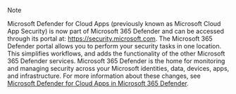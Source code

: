 <!--docutune:disable -->

> [!NOTE]
>
> Microsoft Defender for Cloud Apps (previously known as Microsoft Cloud App Security) is now part of Microsoft 365 Defender and can be accessed through its portal at: <https://security.microsoft.com>. The Microsoft 365 Defender portal allows you to perform your security tasks in one location. This simplifies workflows, and adds the functionality of the other Microsoft 365 Defender services. Microsoft 365 Defender is the home for monitoring and managing security across your Microsoft identities, data, devices, apps, and infrastructure. For more information about these changes, see [Microsoft Defender for Cloud Apps in Microsoft 365 Defender](/microsoft-365/security/defender/microsoft-365-security-center-defender-cloud-apps).

<!--docutune:enable -->
